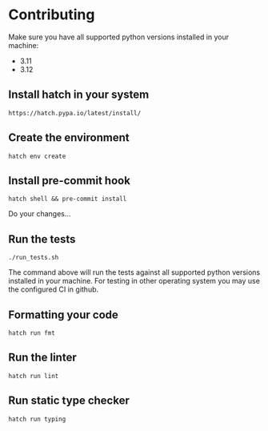 # Contributing

Make sure you have all supported python versions installed in your machine:

* 3.11
* 3.12

## Install hatch in your system

```https://hatch.pypa.io/latest/install/```

## Create the environment

```console
hatch env create
```

## Install pre-commit hook

```console
hatch shell && pre-commit install
```

Do your changes...

## Run the tests

```console
./run_tests.sh
```

The command above will run the tests against all supported python versions
installed in your machine. For testing in other operating system you may use the
configured CI in github.

## Formatting your code
    
```console
hatch run fmt
```

## Run the linter

```console
hatch run lint
```


## Run static type checker

```console
hatch run typing
```
